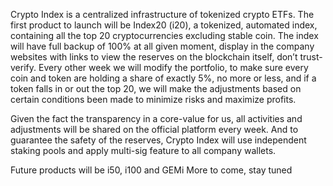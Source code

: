 Crypto Index is a centralized infrastructure of tokenized crypto ETFs. 
The first product to launch will be Index20 (i20), a tokenized, automated index, containing all the top 20 cryptocurrencies excluding stable coin.
The index will have full backup of 100% at all given moment, display in the company websites with links to view the reserves on the blockchain itself, don’t trust- verify.
Every other week we will modify the portfolio, to make sure every coin and token are holding a share of exactly 5%, no more or less, and if a token falls in or out the top 20, we will make the adjustments based on certain conditions been made to minimize risks and maximize profits.

Given the fact the transparency in a core-value for us, all activities and adjustments will be shared on the official platform every week. And to guarantee the safety of the reserves, Crypto Index will use independent staking pools and apply multi-sig feature to all company wallets.

Future products will be i50, i100 and GEMi
More to come, stay tuned
